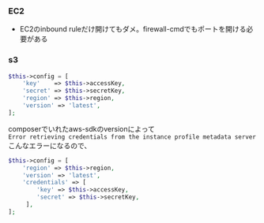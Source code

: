 ### EC2
- EC2のinbound ruleだけ開けてもダメ。firewall-cmdでもポートを開ける必要がある

### s3
```php
$this->config = [
    'key'    => $this->accessKey,
    'secret' => $this->secretKey,
    'region' => $this->region,
    'version' => 'latest',
];
```

composerでいれたaws-sdkのversionによって  
```Error retrieving credentials from the instance profile metadata server```
こんなエラーになるので、
```php
$this->config = [
    'region' => $this->region,
    'version' => 'latest',
    'credentials' => [
        'key' => $this->accessKey,
        'secret' => $this->secretKey,
     ],
];
```
